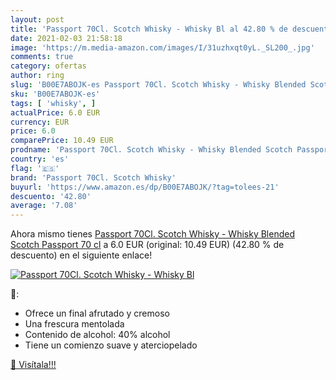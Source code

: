 ```yaml
---
layout: post
title: 'Passport 70Cl. Scotch Whisky - Whisky Bl al 42.80 % de descuento'
date: 2021-02-03 21:58:18
image: 'https://m.media-amazon.com/images/I/31uzhxqt0yL._SL200_.jpg'
comments: true
category: ofertas
author: ring
slug: 'B00E7ABOJK-es Passport 70Cl. Scotch Whisky - Whisky Blended Scotch...'
sku: 'B00E7ABOJK-es'
tags: [ 'whisky', ]
actualPrice: 6.0 EUR
currency: EUR
price: 6.0
comparePrice: 10.49 EUR
prodname: 'Passport 70Cl. Scotch Whisky - Whisky Blended Scotch Passport 70 cl'
country: 'es'
flag: '🇪🇸'
brand: 'Passport 70Cl. Scotch Whisky'
buyurl: 'https://www.amazon.es/dp/B00E7ABOJK/?tag=tolees-21'
descuento: '42.80'
average: '7.08'
---
```


Ahora mismo tienes [Passport 70Cl. Scotch Whisky - Whisky Blended Scotch Passport 70 cl](https://www.amazon.es/dp/B00E7ABOJK/?tag=tolees-21) a 6.0 EUR (original: 10.49 EUR) (42.80 %  de descuento) en el siguiente enlace!

[![Passport 70Cl. Scotch Whisky - Whisky Bl](https://m.media-amazon.com/images/I/31uzhxqt0yL._SL200_.jpg)](https://www.amazon.es/dp/B00E7ABOJK/?tag=tolees-21)

🔎:

- Ofrece un final afrutado y cremoso
- Una frescura mentolada
- Contenido de alcohol: 40% alcohol
- Tiene un comienzo suave y aterciopelado

[🛒 Visítala!!!](https://www.amazon.es/dp/B00E7ABOJK/?tag=tolees-21)

